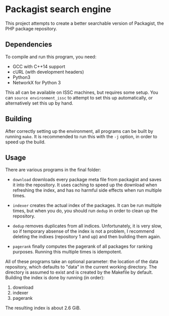 # Packagist search engine

This project attempts to create a better searchable version of
Packagist, the PHP package repository.

## Dependencies

To compile and run this program, you need:

- GCC with C++14 support
- cURL (with development headers)
- Python3
- NetworkX for Python 3

This all can be available on ISSC machines, but requires some setup. You
can `source environment_issc` to attempt to set this up automatically,
or alternatively set this up by hand.

## Building

After correctly setting up the environment, all programs can be built by
running `make`. It is recommended to run this with the `-j` option, in
order to speed up the build.

## Usage

There are various programs in the final folder:

- `download` downloads every package meta file from packagist and
  saves it into the repository. It uses caching to speed up the download
  when refreshing the index, and has no harmful side effects when run
  multiple times.

- `indexer` creates the actual index of the packages. It can be run
  multiple times, but when you do, you should run `dedup` in order to
  clean up the repository.

- `dedup` removes duplicates from all indices. Unfortunately, it is very
  slow, so if temporary absense of the index is not a problem, I
  recommend deleting the indixes (repository 1 and up) and then building
  them again.

- `pagerank` finally computes the pagerank of all packages for ranking
  purposes. Running this multiple times is idempotent.

All of these programs take an optional parameter: the location of the
data repository, which defaults to "data" in the current working
directory. The directory is assumed to exist and is created by the
Makefile by default. Building the index is done by running (in order):

1. download
2. indexer
3. pagerank

The resulting index is about 2.6 GiB.
